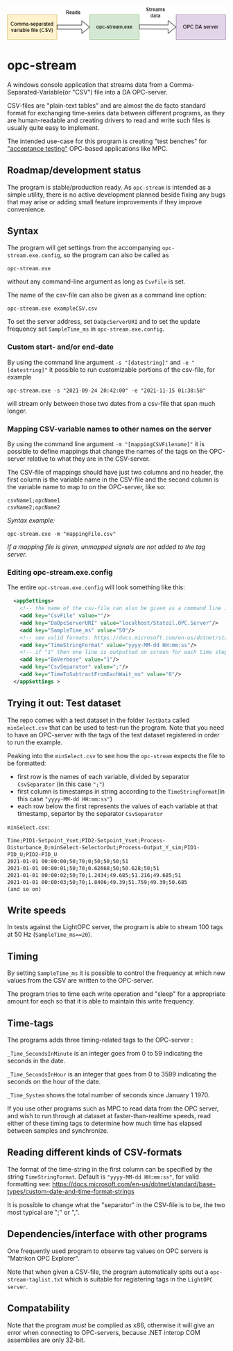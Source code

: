 ![overview](articles/images/opc-stream-overview.png)

# opc-stream
A windows console application that streams data from a Comma-Separated-Variable(or "CSV") file into a DA OPC-server. 

CSV-files are "plain-text tables" and are almost the de facto standard format for exchanging time-series data between different programs,
as they are human-readable and creating drivers to read and write such files is usually quite easy to implement.

The intended use-case for this program is creating "test benches" for ["acceptance testing"](https://www.agilealliance.org/glossary/acceptance/) OPC-based applications like MPC. 

## Roadmap/development status

The program is stable/production ready. As ``opc-stream`` is intended as a simple utility, there is no active development planned beside fixing any bugs that may arise or adding small feature improvements if they improve convenience. 

## Syntax

The program will get settings from the accompanying ``opc-stream.exe.config``, so the program can also be called as
```
opc-stream.exe
```
without any command-line argument as long as ``CsvFile`` is set.

The name of the csv-file can also be given as a command line option:
```
opc-stream.exe exampleCSV.csv
```
To set the server address, set ``DaOpcServerURI``  and to set the update frequency set ``SampleTime_ms`` in ``opc-stream.exe.config``.

### Custom start- and/or end-date

By using the command line argument ``-s "[datestring]"`` and ``-e "[datestring]"`` it possible to run customizable portions of 
the csv-file, for example

```
opc-stream.exe -s "2021-09-24 20:42:00" -e "2021-11-15 01:38:58"
```
will stream only between those two dates from a csv-file that span much longer.

### Mapping CSV-variable names to other names on the server

By using the command line argument ``-m "[mappingCSVFilename]"`` it is possible to define mappings that 
change the names of the tags on the OPC-server relative to what they are in the CSV-server.

The CSV-file of mappings should have just two columns and no header, the first column is the variable name in 
the CSV-file and the second column is the variable name to map to on the OPC-server, like so:
```
csvName1;opcName1
csvName2;opcName2
```

*Syntax example:*
```
opc-stream.exe -m "mappingFile.csv"
```
*If a mapping file is given, unmapped signals are not added to the tag server.*

### Editing opc-stream.exe.config

The entire ``opc-stream.exe.config`` will look something like this:
```XML
  <appSettings>
    <!-- the name of the csv-file can also be given as a command line input: -->
    <add key="CsvFile" value=""/>
    <add key="DaOpcServerURI" value="localhost/Statoil.OPC.Server"/>
    <add key="SampleTime_ms" value="50"/>
    <!-- see valid formats: https://docs.microsoft.com/en-us/dotnet/standard/base-types/custom-date-and-time-format-strings-->
    <add key="TimeStringFormat" value="yyyy-MM-dd HH:mm:ss"/>
    <!-- if "1" then one line is outputted on screen for each time step, to disable set "0" -->
    <add key="BeVerbose" value="1"/>
    <add key="CsvSeparator" value=";"/>
    <add key="TimeToSubtractFromEachWait_ms" value="0"/>
  </appSettings >
```

## Trying it out: Test dataset

The repo comes with a test dataset in the folder ``TestData`` called ``minSelect.csv`` that can be used to test-run the program. 
Note that you need to have an OPC-server with the tags of the test dataset registered in order to run the example. 

Peaking into the ``minSelect.csv`` to see how the ``opc-stream`` expects the file to be formatted:
- first row is the names of each variable, divided by separator ``CsvSeparator`` (in this case ``";"``)
- first column is timestamps in string according to the ``TimeStringFormat``(in this case ``"yyyy-MM-dd HH:mm:ss"``)
- each row below the first represents the values of each variable at that timestamp, separtor by the separator ``CsvSeparator``

``minSelect.csv``: 
```CSV
Time;PID1-Setpoint_Yset;PID2-Setpoint_Yset;Process-Disturbance_D;minSelect-SelectorOut;Process-Output_Y_sim;PID1-PID_U;PID2-PID_U
2021-01-01 00:00:00;50;70;0;50;50;50;51
2021-01-01 00:00:01;50;70;0.62668;50;50.628;50;51
2021-01-01 00:00:02;50;70;1.2434;49.685;51.216;49.685;51
2021-01-01 00:00:03;50;70;1.8406;49.39;51.759;49.39;50.685
(and so on)
```

## Write speeds

In tests against the LightOPC server, the program is able to stream 100 tags at 50 Hz  (``SampleTime_ms==20``).

## Timing 

By setting ``SampleTime_ms`` it is possible to control the frequency at which new values from the CSV are written to the OPC-server.

The program tries to time each write operation and "sleep" for a appropriate amount for each so that it is able to maintain this write frequency.

## Time-tags

The programs adds three timing-related tags to the OPC-server :

``_Time_SecondsInMinute`` is an integer goes from 0 to 59 indicating the seconds in the date.

``_Time_SecondsInHour`` is an integer that goes from 0 to 3599 indicating the seconds on the hour of the date.

``_Time_System`` shows the total number of seconds since January 1 1970.

If you use other programs such as MPC to read data from the OPC server, and wish to run through at dataset at faster-than-realtime speeds, 
read either of these timing tags to determine how much time has elapsed between samples and synchronize. 

## Reading different kinds of CSV-formats

The format of the time-string in the first column can be specified by the string ``TimeStringFormat``.
Default is ``"yyyy-MM-dd HH:mm:ss"``, for valid formatting see:
https://docs.microsoft.com/en-us/dotnet/standard/base-types/custom-date-and-time-format-strings

It is possible to change what the "separator" in the CSV-file is to be, the two most typical are ";" or ",". 

## Dependencies/interface with other programs

One frequently used program to observe tag values on OPC servers is "Matrikon OPC Explorer".

Note that when given a CSV-file, the program automatically spits out a ``opc-stream-taglist.txt`` which is suitable for 
registering tags in the ``LightOPC server``.

## Compatability

Note that the program *must* be complied as x86, otherwise it will give an error when connecting to OPC-servers, because .NET interop COM assemblies are only 32-bit. 

